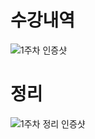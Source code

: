 # 수강내역
![1주차 인증샷](https://user-images.githubusercontent.com/80961451/124385749-ff292080-dd11-11eb-89b8-9be11e441e7b.png)
# 정리
![1주차 정리 인증샷](https://user-images.githubusercontent.com/80961451/124385752-00f2e400-dd12-11eb-9f7b-b465d0941b52.png)
